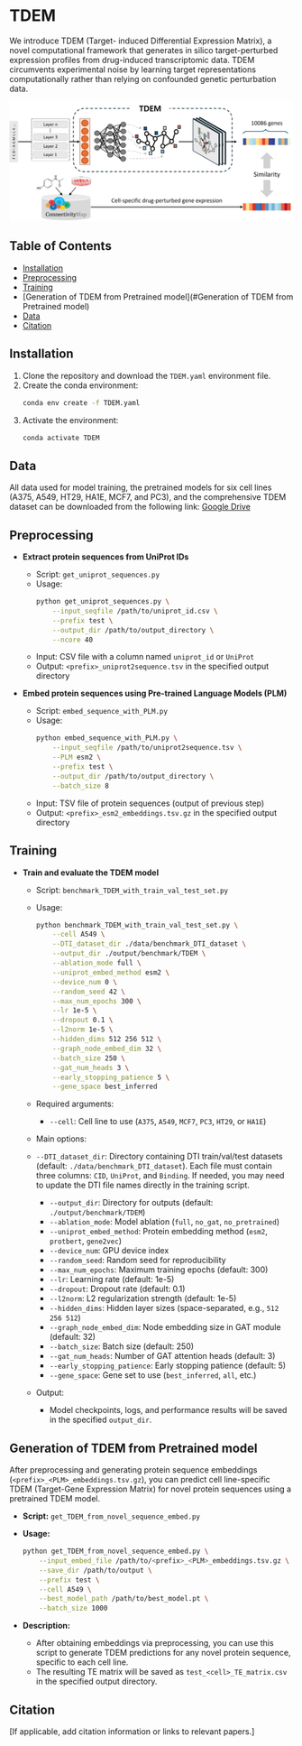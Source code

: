 # TDEM
We introduce TDEM (Target-
induced Differential Expression Matrix), a novel computational framework that generates in silico target-perturbed
expression profiles from drug-induced transcriptomic data. TDEM circumvents experimental noise by learning target
representations computationally rather than relying on confounded genetic perturbation data. 

![Model architecture](./figures/scheme_v1.png)

## Table of Contents

- [Installation](#installation)
- [Preprocessing](#preprocessing)
- [Training](#Training)
- [Generation of TDEM from Pretrained model](#Generation of TDEM from Pretrained model)
- [Data](#data)
- [Citation](#citation)


## Installation

1. Clone the repository and download the `TDEM.yaml` environment file.
2. Create the conda environment:
    ```bash
    conda env create -f TDEM.yaml
    ```
3. Activate the environment:
    ```bash
    conda activate TDEM
    ```
    
## Data

All data used for model training, the pretrained models for six cell lines (A375, A549, HT29, HA1E, MCF7, and PC3), and the comprehensive TDEM dataset can be downloaded from the following link: 
[Google Drive](https://drive.google.com/drive/folders/1rnlX_vkhixhHDbbmGSW5WDtSUSMvndHc?usp=drive_link)

## Preprocessing

- **Extract protein sequences from UniProt IDs**
  - Script: `get_uniprot_sequences.py`
  - Usage:
    ```bash
    python get_uniprot_sequences.py \
        --input_seqfile /path/to/uniprot_id.csv \
        --prefix test \
        --output_dir /path/to/output_directory \
        --ncore 40
    ```
  - Input: CSV file with a column named `uniprot_id` or `UniProt`
  - Output: `<prefix>_uniprot2sequence.tsv` in the specified output directory

- **Embed protein sequences using Pre-trained Language Models (PLM)**
  - Script: `embed_sequence_with_PLM.py`
  - Usage:
    ```bash
    python embed_sequence_with_PLM.py \
        --input_seqfile /path/to/uniprot2sequence.tsv \
        --PLM esm2 \
        --prefix test \
        --output_dir /path/to/output_directory \
        --batch_size 8
    ```
  - Input: TSV file of protein sequences (output of previous step)
  - Output: `<prefix>_esm2_embeddings.tsv.gz` in the specified output directory

## Training

- **Train and evaluate the TDEM model**

  - Script: `benchmark_TDEM_with_train_val_test_set.py`
  - Usage:
    ```bash
    python benchmark_TDEM_with_train_val_test_set.py \
        --cell A549 \
        --DTI_dataset_dir ./data/benchmark_DTI_dataset \
        --output_dir ./output/benchmark/TDEM \
        --ablation_mode full \
        --uniprot_embed_method esm2 \
        --device_num 0 \
        --random_seed 42 \
        --max_num_epochs 300 \
        --lr 1e-5 \
        --dropout 0.1 \
        --l2norm 1e-5 \
        --hidden_dims 512 256 512 \
        --graph_node_embed_dim 32 \
        --batch_size 250 \
        --gat_num_heads 3 \
        --early_stopping_patience 5 \
        --gene_space best_inferred
    ```
  - Required arguments:
    - `--cell`: Cell line to use (`A375`, `A549`, `MCF7`, `PC3`, `HT29`, or `HA1E`)
  - Main options:
  - `--DTI_dataset_dir`: Directory containing DTI train/val/test datasets (default: `./data/benchmark_DTI_dataset`). Each file must contain three columns: `CID`, `UniProt`, and `Binding`.  If needed, you may need to update the DTI file names directly in the training script.
    - `--output_dir`: Directory for outputs (default: `./output/benchmark/TDEM`)
    - `--ablation_mode`: Model ablation (`full`, `no_gat`, `no_pretrained`)
    - `--uniprot_embed_method`: Protein embedding method (`esm2`, `protbert`, `gene2vec`)
    - `--device_num`: GPU device index
    - `--random_seed`: Random seed for reproducibility
    - `--max_num_epochs`: Maximum training epochs (default: 300)
    - `--lr`: Learning rate (default: 1e-5)
    - `--dropout`: Dropout rate (default: 0.1)
    - `--l2norm`: L2 regularization strength (default: 1e-5)
    - `--hidden_dims`: Hidden layer sizes (space-separated, e.g., `512 256 512`)
    - `--graph_node_embed_dim`: Node embedding size in GAT module (default: 32)
    - `--batch_size`: Batch size (default: 250)
    - `--gat_num_heads`: Number of GAT attention heads (default: 3)
    - `--early_stopping_patience`: Early stopping patience (default: 5)
    - `--gene_space`: Gene set to use (`best_inferred`, `all`, etc.)

  - Output:
    - Model checkpoints, logs, and performance results will be saved in the specified `output_dir`.

## Generation of TDEM from Pretrained model

After preprocessing and generating protein sequence embeddings (`<prefix>_<PLM>_embeddings.tsv.gz`), you can predict cell line-specific TDEM (Target-Gene Expression Matrix) for novel protein sequences using a pretrained TDEM model.

- **Script:** `get_TDEM_from_novel_sequence_embed.py`
- **Usage:**
    ```bash
    python get_TDEM_from_novel_sequence_embed.py \
        --input_embed_file /path/to/<prefix>_<PLM>_embeddings.tsv.gz \
        --save_dir /path/to/output \
        --prefix test \
        --cell A549 \
        --best_model_path /path/to/best_model.pt \
        --batch_size 1000
    ```

- **Description:**
    - After obtaining embeddings via preprocessing, you can use this script to generate TDEM predictions for any novel protein sequence, specific to each cell line.
    - The resulting TE matrix will be saved as `test_<cell>_TE_matrix.csv` in the specified output directory.


## Citation

[If applicable, add citation information or links to relevant papers.]
